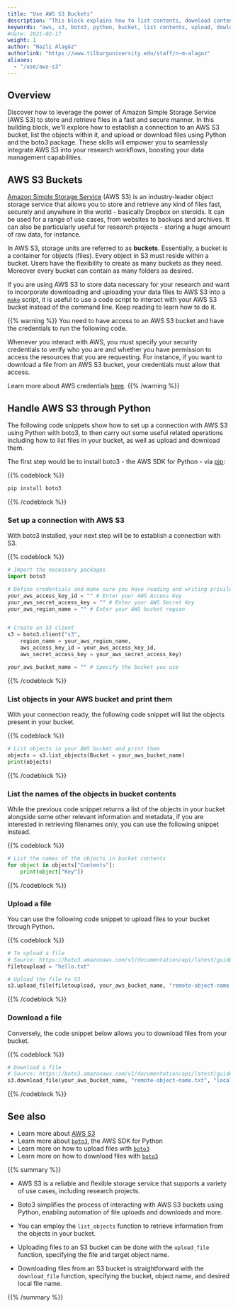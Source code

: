 ```yaml
---
title: "Use AWS S3 Buckets"
description: "This block explains how to list contents, download content from and upload content to an AWS S3 bucket with boto3."
keywords: "aws, s3, boto3, python, bucket, list contents, upload, dowload, automate"
#date: 2021-02-17
weight: 1
author: "Nazli Alagöz"
authorlink: "https://www.tilburguniversity.edu/staff/n-m-alagoz"
aliases:
  - "/use/aws-s3"
---
```


## Overview

Discover how to leverage the power of Amazon Simple Storage Service (AWS S3) to store and retrieve files in a fast and secure manner. In this building block, we'll explore how to establish a connection to an AWS S3 bucket, list the objects within it, and upload or download files using Python and the boto3 package. These skills will empower you to seamlessly integrate AWS S3 into your research workflows, boosting your data management capabilities.

## AWS S3 Buckets 

[Amazon Simple Storage Service](https://aws.amazon.com/s3/) (AWS S3) is an industry-leader object storage service that allows you to store and retrieve any kind of files fast, securely and anywhere in the world - basically Dropbox on steroids. It can be used for a range of use cases, from websites to backups and archives. It can also be particularly useful for research projects - storing a huge amount of raw data, for instance.

In AWS S3, storage units are referred to as **buckets**. Essentially, a bucket is a container for objects (files). Every object in S3 must reside within a bucket. Users have the flexibility to create as many buckets as they need. Moreover every bucket can contain as many folders as desired. 

If you are using AWS S3 to store data necessary for your research and want to incorporate downloading and uploading your data files to AWS S3 into a [`make`](/topics/configure-your-computer/automation-and-workflows/make/) script, it is useful to use a code script to interact with your AWS S3 bucket instead of the command line. Keep reading to learn how to do it.

{{% warning %}}
You need to have access to an AWS S3 bucket and have the credentials to run the following code.

Whenever you interact with AWS, you must specify your security credentials to verify who you are and whether you have permission to access the resources that you are requesting. For instance, if you want to download a file from an AWS S3 bucket, your credentials must allow that access.

Learn more about AWS credentials [here](https://docs.aws.amazon.com/general/latest/gr/aws-sec-cred-types.html).
{{% /warning %}}

## Handle AWS S3 through Python

The following code snippets show how to set up a connection with AWS S3 using Python with boto3, to then carry out some useful related operations including how to list files in your bucket, as well as upload and download them.

The first step would be to install boto3 - the AWS SDK for Python - via [pip](/topics/configure-your-computer/statistics-and-computation/python-packages/):

{{% codeblock %}}
```bash
pip install boto3
```
{{% /codeblock %}}

### Set up a connection with AWS S3

With boto3 installed, your next step will be to establish a connection with S3.

{{% codeblock %}}

```python
# Import the necessary packages
import boto3

# Define credentials and make sure you have reading and writing privileges on AWS user settings
your_aws_access_key_id = "" # Enter your AWS Access Key
your_aws_secret_access_key = "" # Enter your AWS Secret Key
your_aws_region_name = "" # Enter your AWS bucket region


# Create an S3 client
s3 = boto3.client("s3",
    region_name = your_aws_region_name,
    aws_access_key_id = your_aws_access_key_id,
    aws_secret_access_key = your_aws_secret_access_key)

your_aws_bucket_name = "" # Specify the bucket you use
```

{{% /codeblock %}}

### List objects in your AWS bucket and print them

With your connection ready, the following code snippet will list the objects present in your bucket.

{{% codeblock %}}

```python
# List objects in your AWS bucket and print them
objects = s3.list_objects(Bucket = your_aws_bucket_name)
print(objects)
```

{{% /codeblock %}}

### List the names of the objects in bucket contents

While the previous code snippet returns a list of the objects in your bucket alongside some other relevant information and metadata, if you are interested in retrieving filenames only, you can use the following snippet instead.

{{% codeblock %}}

```python
# List the names of the objects in bucket contents
for object in objects["Contents"]:
    print(object["Key"])
```

{{% /codeblock %}}

### Upload a file

You can use the following code snippet to upload files to your bucket through Python.

{{% codeblock %}}

```python
# To upload a file
# Source: https://boto3.amazonaws.com/v1/documentation/api/latest/guide/s3-uploading-files.html
filetoupload = "hello.txt"

# Upload the file to S3
s3.upload_file(filetoupload, your_aws_bucket_name, "remote-object-name.txt")
```

{{% /codeblock %}}

### Download a file

Conversely, the code snippet below allows you to download files from your bucket.

{{% codeblock %}}

```python
# Download a file
# Source: https://boto3.amazonaws.com/v1/documentation/api/latest/guide/s3-example-download-file.html
s3.download_file(your_aws_bucket_name, "remote-object-name.txt", "local-file-name.txt")
```

{{% /codeblock %}}

## See also

- Learn more about [AWS S3](https://aws.amazon.com/s3)
- Learn more about [`boto3`](https://boto3.amazonaws.com/v1/documentation/api/latest/index.html), the AWS SDK for Python
- Learn more on how to upload files with [`boto3`](https://boto3.amazonaws.com/v1/documentation/api/latest/guide/s3-uploading-files.html)
- Learn more on how to download files with [`boto3`](https://boto3.amazonaws.com/v1/documentation/api/latest/guide/s3-example-download-file.html)

{{% summary %}}

- AWS S3 is a reliable and flexible storage service that supports a variety of use cases, including research projects.

- Boto3 simplifies the process of interacting with AWS S3 buckets using Python, enabling automation of file uploads and downloads and more.

- You can employ the `list_objects` function to retrieve information from the objects in your bucket.

- Uploading files to an S3 bucket can be done with the `upload_file` function, specifying the file and target object name.

- Downloading files from an S3 bucket is straightforward with the `download_file` function, specifying the bucket, object name, and desired local file name.

{{% /summary %}}
